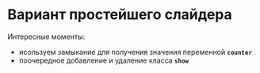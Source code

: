 # Вариант простейшего слайдера

Интересные моменты:    
- исользуем замыкание для получения значения переменной **`counter`**
- поочередное добавление и удаление класса **`show`**

